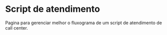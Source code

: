 # Script de atendimento
 Pagina para gerenciar melhor o fluxograma de um script de atendimento de call center.
